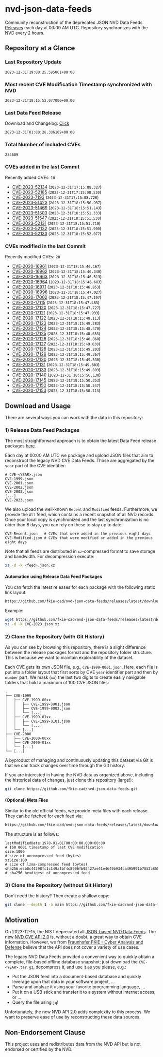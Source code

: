 # nvd-json-data-feeds

Community reconstruction of the deprecated JSON NVD Data Feeds. 
[Releases](https://github.com/fkie-cad/nvd-json-data-feeds/releases/latest) each day at 00:00 AM UTC.
Repository synchronizes with the NVD every 2 hours.

## Repository at a Glance

### Last Repository Update

```plain
2023-12-31T19:00:25.595061+00:00
```

### Most recent CVE Modification Timestamp synchronized with NVD

```plain
2023-12-31T18:15:52.077000+00:00
```

### Last Data Feed Release

Download and Changelog: [Click](https://github.com/fkie-cad/nvd-json-data-feeds/releases/latest)

```plain
2023-12-31T01:00:28.306109+00:00
```

### Total Number of included CVEs

```plain
234609
```

### CVEs added in the last Commit

Recently added CVEs: `10`

* [CVE-2023-52134](CVE-2023/CVE-2023-521xx/CVE-2023-52134.json) (`2023-12-31T17:15:08.327`)
* [CVE-2023-52185](CVE-2023/CVE-2023-521xx/CVE-2023-52185.json) (`2023-12-31T17:15:08.530`)
* [CVE-2023-7193](CVE-2023/CVE-2023-71xx/CVE-2023-7193.json) (`2023-12-31T17:15:08.720`)
* [CVE-2023-51423](CVE-2023/CVE-2023-514xx/CVE-2023-51423.json) (`2023-12-31T18:15:50.937`)
* [CVE-2023-51469](CVE-2023/CVE-2023-514xx/CVE-2023-51469.json) (`2023-12-31T18:15:51.143`)
* [CVE-2023-51503](CVE-2023/CVE-2023-515xx/CVE-2023-51503.json) (`2023-12-31T18:15:51.333`)
* [CVE-2023-51547](CVE-2023/CVE-2023-515xx/CVE-2023-51547.json) (`2023-12-31T18:15:51.530`)
* [CVE-2023-52131](CVE-2023/CVE-2023-521xx/CVE-2023-52131.json) (`2023-12-31T18:15:51.710`)
* [CVE-2023-52132](CVE-2023/CVE-2023-521xx/CVE-2023-52132.json) (`2023-12-31T18:15:51.900`)
* [CVE-2023-52133](CVE-2023/CVE-2023-521xx/CVE-2023-52133.json) (`2023-12-31T18:15:52.077`)


### CVEs modified in the last Commit

Recently modified CVEs: `28`

* [CVE-2020-16961](CVE-2020/CVE-2020-169xx/CVE-2020-16961.json) (`2023-12-31T18:15:46.167`)
* [CVE-2020-16962](CVE-2020/CVE-2020-169xx/CVE-2020-16962.json) (`2023-12-31T18:15:46.340`)
* [CVE-2020-16963](CVE-2020/CVE-2020-169xx/CVE-2020-16963.json) (`2023-12-31T18:15:46.513`)
* [CVE-2020-16964](CVE-2020/CVE-2020-169xx/CVE-2020-16964.json) (`2023-12-31T18:15:46.683`)
* [CVE-2020-16971](CVE-2020/CVE-2020-169xx/CVE-2020-16971.json) (`2023-12-31T18:15:46.853`)
* [CVE-2020-16996](CVE-2020/CVE-2020-169xx/CVE-2020-16996.json) (`2023-12-31T18:15:47.027`)
* [CVE-2020-17002](CVE-2020/CVE-2020-170xx/CVE-2020-17002.json) (`2023-12-31T18:15:47.197`)
* [CVE-2020-17115](CVE-2020/CVE-2020-171xx/CVE-2020-17115.json) (`2023-12-31T18:15:47.483`)
* [CVE-2020-17120](CVE-2020/CVE-2020-171xx/CVE-2020-17120.json) (`2023-12-31T18:15:47.727`)
* [CVE-2020-17121](CVE-2020/CVE-2020-171xx/CVE-2020-17121.json) (`2023-12-31T18:15:47.933`)
* [CVE-2020-17122](CVE-2020/CVE-2020-171xx/CVE-2020-17122.json) (`2023-12-31T18:15:48.113`)
* [CVE-2020-17123](CVE-2020/CVE-2020-171xx/CVE-2020-17123.json) (`2023-12-31T18:15:48.283`)
* [CVE-2020-17124](CVE-2020/CVE-2020-171xx/CVE-2020-17124.json) (`2023-12-31T18:15:48.470`)
* [CVE-2020-17125](CVE-2020/CVE-2020-171xx/CVE-2020-17125.json) (`2023-12-31T18:15:48.683`)
* [CVE-2020-17126](CVE-2020/CVE-2020-171xx/CVE-2020-17126.json) (`2023-12-31T18:15:48.860`)
* [CVE-2020-17127](CVE-2020/CVE-2020-171xx/CVE-2020-17127.json) (`2023-12-31T18:15:49.030`)
* [CVE-2020-17128](CVE-2020/CVE-2020-171xx/CVE-2020-17128.json) (`2023-12-31T18:15:49.203`)
* [CVE-2020-17129](CVE-2020/CVE-2020-171xx/CVE-2020-17129.json) (`2023-12-31T18:15:49.367`)
* [CVE-2020-17130](CVE-2020/CVE-2020-171xx/CVE-2020-17130.json) (`2023-12-31T18:15:49.530`)
* [CVE-2020-17131](CVE-2020/CVE-2020-171xx/CVE-2020-17131.json) (`2023-12-31T18:15:49.683`)
* [CVE-2020-17133](CVE-2020/CVE-2020-171xx/CVE-2020-17133.json) (`2023-12-31T18:15:49.893`)
* [CVE-2020-17140](CVE-2020/CVE-2020-171xx/CVE-2020-17140.json) (`2023-12-31T18:15:50.130`)
* [CVE-2020-17145](CVE-2020/CVE-2020-171xx/CVE-2020-17145.json) (`2023-12-31T18:15:50.353`)
* [CVE-2020-17150](CVE-2020/CVE-2020-171xx/CVE-2020-17150.json) (`2023-12-31T18:15:50.547`)
* [CVE-2020-17153](CVE-2020/CVE-2020-171xx/CVE-2020-17153.json) (`2023-12-31T18:15:50.713`)


## Download and Usage

There are several ways you can work with the data in this repository:

### 1) Release Data Feed Packages

The most straightforward approach is to obtain the latest Data Feed release packages [here](https://github.com/fkie-cad/nvd-json-data-feeds/releases/latest).

Each day at 00:00 AM UTC we package and upload JSON files that aim to reconstruct the legacy NVD CVE Data Feeds.
Those are aggregated by the `year` part of the CVE identifier:

```
# CVE-<YEAR>.json
CVE-1999.json
CVE-2001.json
CVE-2002.json
CVE-2003.json
[...]
CVE-2023.json
```

We also upload the well-known `Recent` and `Modified` feeds.
Furthermore, we provide the `All` feed, which contains a recent snapshot of all NVD records.
Once your local copy is synchronized and the last synchronization is no older than 8 days, you can rely on these to stay up to date:

```plain
CVE-Recent.json   # CVEs that were added in the previous eight days
CVE-Modified.json # CVEs that were modified or added in the previous eight days
```

Note that all feeds are distributed in `xz`-compressed format to save storage and bandwidth.
For decompression execute:

```sh
xz -d -k <feed>.json.xz
```


#### Automation using Release Data Feed Packages

You can fetch the latest releases for each package with the following static link layout:

```sh
https://github.com/fkie-cad/nvd-json-data-feeds/releases/latest/download/CVE-<YEAR>.json.xz
```

Example:

```sh
wget https://github.com/fkie-cad/nvd-json-data-feeds/releases/latest/download/CVE-2023.json.xz
xz -d -k CVE-2023.json.xz
```



### 2) Clone the Repository (with Git History)

As you can see by browsing this repository, there is a slight difference between the release packages format and the repository folder structure.
This is because we want to maintain explorability of the dataset.

Each CVE gets its own JSON file, e.g., `CVE-1999-0001.json`.
Here, each file is put into a folder layout that first sorts by CVE `year` identifier part and then by `number` part.
We mask (`xx`) the last two digits to create easily navigable folders that hold a maximum of 100 CVE JSON files:

```plain
.
├── CVE-1999
│   ├── CVE-1999-00xx
│   │   ├── CVE-1999-0001.json
│   │   ├── CVE-1999-0002.json
│   │   └── [...]
│   ├── CVE-1999-01xx
│   │   ├── CVE-1999-0101.json
│   │   └── [...]
│   └── [...]
├── CVE-2000
│   ├── CVE-2000-00xx
│   ├── CVE-2000-01xx
│   └── [...]
└── [...]
```

A byproduct of managing and continuously updating this dataset via Git is that we can track changes over time through the Git history.

If you are interested in having the NVD data as organized above, including the historical data of changes, just clone this repository (large!):

```sh
git clone https://github.com/fkie-cad/nvd-json-data-feeds.git
```

#### (Optional) Meta Files

Similar to the old official feeds, we provide meta files with each release. They can be fetched for each feed via:

```sh
https://github.com/fkie-cad/nvd-json-data-feeds/releases/latest/download/CVE-<YEAR>.meta
```

The structure is as follows:

```plain
lastModifiedDate:1970-01-01T00:00:00.000+00:00                          # ISO 8601 timestamp of last CVE modification
size:1000                                                               # size of uncompressed feed (bytes)
xzSize:100                                                              # size of lzma-compressed feed (bytes)
sha256:e3b0c44298fc1c149afbf4c8996fb92427ae41e4649b934ca495991b7852b855 # sha256 hexdigest of uncompressed feed
```


### 3) Clone the Repository (without Git History)

Don't need the history? Then create a shallow copy:

```sh
git clone --depth 1 -b main https://github.com/fkie-cad/nvd-json-data-feeds.git
```

## Motivation

On 2023-12-15, the NIST deprecated all [JSON-based NVD Data Feeds](https://nvd.nist.gov/vuln/data-feeds#divRetirementBanner-1).
The new [NVD CVE API 2.0](https://nvd.nist.gov/developers/vulnerabilities) is, without a doubt, a great way to obtain CVE information.
However, we from [Fraunhofer FKIE - Cyber Analysis and Defense](https://www.fkie.fraunhofer.de/en/departments/cad.html) believe that the API does not cover a variety of use cases.

The legacy NVD Data Feeds provided a convenient way to quickly obtain a complete, file-based offline database snapshot; just download the `CVE-<YEAR>.tar.gz`, decompress it, and use it as you please, e.g.:

* Put the JSON feed into a document-based database and quickly leverage upon that data in your software project, ...
* Parse and analyze it using your favorite programming language, ...
* Put it on a USB stick and transfer it to a system without internet access, or ...
* Query the file using `jq`!

Unfortunately, the new NVD API 2.0 adds complexity to this process.
We want to preserve ease of use by reconstructing these data sources.

## Non-Endorsement Clause

This project uses and redistributes data from the NVD API but is not endorsed or certified by the NVD.